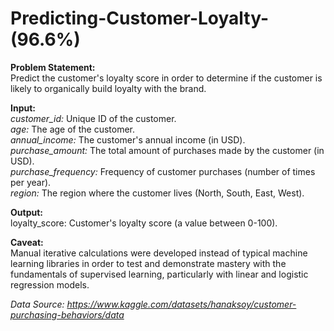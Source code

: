 # Predicting-Customer-Loyalty-(96.6%)

__Problem Statement:__<br>
Predict the customer's loyalty score in order to determine if the customer is likely to organically build loyalty with the brand.

__Input:__<br>
_customer_id:_ Unique ID of the customer.<br>
_age:_ The age of the customer.<br>
_annual_income:_ The customer's annual income (in USD).<br>
_purchase_amount:_ The total amount of purchases made by the customer (in USD).<br>
_purchase_frequency:_ Frequency of customer purchases (number of times per year).<br>
_region:_ The region where the customer lives (North, South, East, West).<br>

__Output:__<br>
loyalty_score: Customer's loyalty score (a value between 0-100).<br>

__Caveat:__<br>
Manual iterative calculations were developed instead of typical machine learning libraries in order to test and demonstrate mastery with the fundamentals of supervised learning, particularly with linear and logistic regression models.

_Data Source: https://www.kaggle.com/datasets/hanaksoy/customer-purchasing-behaviors/data_
